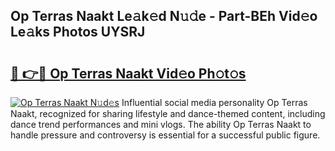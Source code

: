 ## Op Terras Naakt Le𝚊k𝚎d N𝚞𝚍e - Part-BEh Vid𝚎o Le𝚊ks Photos UYSRJ

# <h2><a href="http://fb18hq.evod.top/?m=Op+Terras+Naakt">🔗 👉🔴 Op Terras Naakt Vid𝚎o Ph𝚘t𝚘s</a></h2>

[![Op Terras Naakt N𝚞d𝚎s](https://i.imgur.com/8V9OHl7.gif)](http://fb18hq.evod.top/?m=Op+Terras+Naakt)
Influential social media personality Op Terras Naakt, recognized for sharing lifestyle and dance-themed content, including dance trend performances and mini vlogs. The ability Op Terras Naakt to handle pressure and controversy is essential for a successful public figure. 
